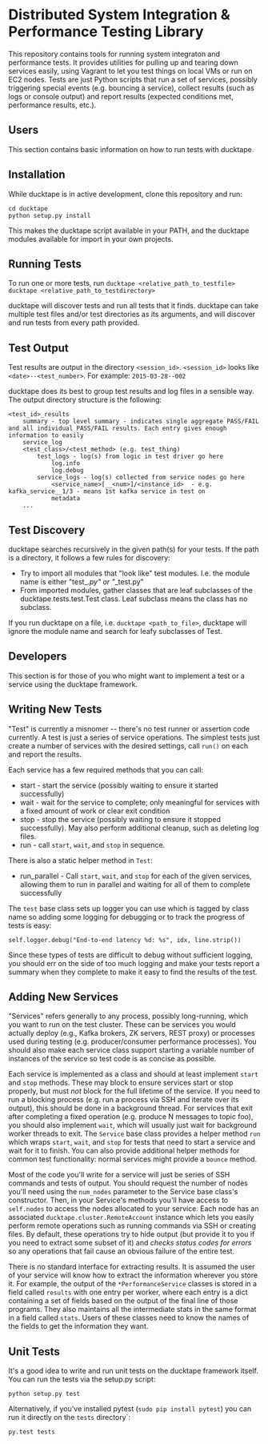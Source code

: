 Distributed System Integration & Performance Testing Library
============================================================

This repository contains tools for running system integraton and performance
tests. It provides utilities for pulling up and tearing down services
easily, using Vagrant to let you test things on local VMs or run on EC2
nodes. Tests are just Python scripts that run a set of services, possibly
triggering special events (e.g. bouncing a service), collect results (such as
logs or console output) and report results (expected conditions met, performance
results, etc.).

Users
----
This section contains basic information on how to run tests with ducktape.

Installation
------------
While ducktape is in active development, clone this repository and run:

    cd ducktape
    python setup.py install
    
This makes the ducktape script available in your PATH, and the ducktape modules
available for import in your own projects.

Running Tests
-------------
To run one or more tests, run
`ducktape <relative_path_to_testfile>`
`ducktape <relative_path_to_testdirectory>`

ducktape will discover tests and run all tests that it finds. ducktape can take multiple test files and/or test directories
 as its arguments, and will discover and run tests from every path provided.

Test Output
-----------
Test results are output in the directory `<session_id>`. `<session_id>` looks like `<date>--<test_number>`. For
example: `2015-03-28--002`

ducktape does its best to group test results and log files in a sensible way. The output directory structure is 
the following:

```
<test_id>_results
    summary - top level summary - indicates single aggregate PASS/FAIL and all individual PASS/FAIL results. Each entry gives enough information to easily
    service_log
    <test_class>/<test_method> (e.g. test_thing)
        test_logs - log(s) from logic in test driver go here
            log.info
            log.debug
        service_logs - log(s) collected from service nodes go here
            <service_name>[__<num>]/<instance_id>  - e.g. kafka_service__1/3 - means 1st kafka service in test on
            metadata
    ...
```

Test Discovery
--------------
ducktape searches recursively in the given path(s) for your tests. If the path is a directory, it follows a few rules for discovery:

* Try to import all modules that "look like" test modules. I.e. the module name is either "test_*.py" or "*_test.py"
* From imported modules, gather classes that are leaf subclasses of the ducktape.tests.test.Test class. Leaf subclass means the class has no subclass.

If you run ducktape on a file, i.e. `ducktape <path_to_file>`, ducktape will ignore the module name and search for leafy subclasses of Test.

Developers
----------
This section is for those of you who might want to implement a test or a service using the ducktape framework.

Writing New Tests
-----------------

"Test" is currently a misnomer -- there's no test runner or assertion code
currently. A test is just a series of service operations. The simplest tests
just create a number of services with the desired settings, call `run()` on each
and report the results.

Each service has a few required methods that you can call:

* start - start the service (possibly waiting to ensure it started successfully)
* wait - wait for the service to complete; only meaningful for services with a
  fixed amount of work or clear exit condition
* stop - stop the service (possibly waiting to ensure it stopped
  successfully). May also perform additional cleanup, such as deleting log
  files.
* run - call `start`, `wait`, and `stop` in sequence.

There is also a static helper method in `Test`:

* run_parallel - Call `start`, `wait`, and `stop` for each of the given
  services, allowing them to run in parallel and waiting for all of them to
  complete successfully

The `test` base class sets up logger you can use which is tagged by class name
so adding some logging for debugging or to track the progress of tests is easy:

    self.logger.debug("End-to-end latency %d: %s", idx, line.strip())

Since these types of tests are difficult to debug without sufficient logging,
you should err on the side of too much logging and make your tests report a
summary when they complete to make it easy to find the results of the test.

Adding New Services
-------------------

"Services" refers generally to any process, possibly long-running, which you
want to run on the test cluster. These can be services you would actually deploy
(e.g., Kafka brokers, ZK servers, REST proxy) or processes used during testing
(e.g. producer/consumer performance processes). You should also make each
service class support starting a variable number of instances of the service so
test code is as concise as possible.

Each service is implemented as a class and should at least implement `start` and
`stop` methods. These may block to ensure services start or stop properly, but
must *not* block for the full lifetime of the service. If you need to run a
blocking process (e.g. run a process via SSH and iterate over its output), this
should be done in a background thread. For services that exit after completing a
fixed operation (e.g. produce N messages to topic foo), you should also
implement `wait`, which will usually just wait for background worker threads to
exit. The `Service` base class provides a helper method `run` which wraps
`start`, `wait`, and `stop` for tests that need to start a service and wait for
it to finish. You can also provide additional helper methods for common test
functionality: normal services might provide a `bounce` method.

Most of the code you'll write for a service will just be series of SSH commands
and tests of output. You should request the number of nodes you'll need using
the `num_nodes` parameter to the Service base class's constructor. Then, in your
Service's methods you'll have access to `self.nodes` to access the nodes
allocated to your service. Each node has an associated
`ducktape.cluster.RemoteAccount` instance which lets you easily perform remote
operations such as running commands via SSH or creating files. By default, these
operations try to hide output (but provide it to you if you need to extract
some subset of it) and *checks status codes for errors* so any operations that
fail cause an obvious failure of the entire test.

There is no standard interface for extracting results. It is assumed the user of
your service will know how to extract the information wherever you store it. For
example, the output of the `*PerformanceService` classes is stored in a field
called `results` with one entry per worker, where each entry is a dict
containing a set of fields based on the output of the final line of those
programs. They also maintains all the intermediate stats in the same format in a
field called `stats`. Users of these classes need to know the names of the
fields to get the information they want.

Unit Tests
----------

It's a good idea to write and run unit tests on the ducktape framework itself. You can run the tests via the setup.py script:

    python setup.py test

Alternatively, if you've installed pytest (`sudo pip install pytest`) you can run
it directly on the `tests` directory`:

    py.test tests
